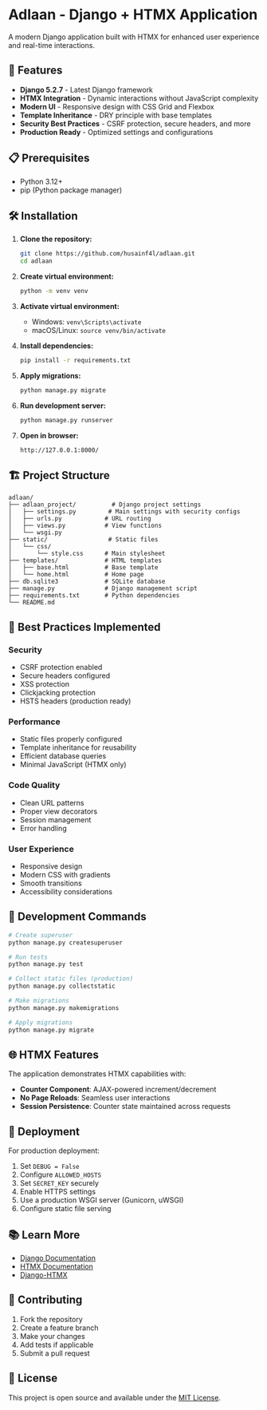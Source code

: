 # Adlaan - Django + HTMX Application

A modern Django application built with HTMX for enhanced user experience and real-time interactions.

## 🚀 Features

- **Django 5.2.7** - Latest Django framework
- **HTMX Integration** - Dynamic interactions without JavaScript complexity
- **Modern UI** - Responsive design with CSS Grid and Flexbox
- **Template Inheritance** - DRY principle with base templates
- **Security Best Practices** - CSRF protection, secure headers, and more
- **Production Ready** - Optimized settings and configurations

## 📋 Prerequisites

- Python 3.12+
- pip (Python package manager)

## 🛠️ Installation

1. **Clone the repository:**
   ```bash
   git clone https://github.com/husainf4l/adlaan.git
   cd adlaan
   ```

2. **Create virtual environment:**
   ```bash
   python -m venv venv
   ```

3. **Activate virtual environment:**
   - Windows: `venv\Scripts\activate`
   - macOS/Linux: `source venv/bin/activate`

4. **Install dependencies:**
   ```bash
   pip install -r requirements.txt
   ```

5. **Apply migrations:**
   ```bash
   python manage.py migrate
   ```

6. **Run development server:**
   ```bash
   python manage.py runserver
   ```

7. **Open in browser:**
   ```
   http://127.0.0.1:8000/
   ```

## 🏗️ Project Structure

```
adlaan/
├── adlaan_project/          # Django project settings
│   ├── settings.py         # Main settings with security configs
│   ├── urls.py            # URL routing
│   ├── views.py           # View functions
│   └── wsgi.py
├── static/                 # Static files
│   └── css/
│       └── style.css      # Main stylesheet
├── templates/             # HTML templates
│   ├── base.html          # Base template
│   └── home.html          # Home page
├── db.sqlite3             # SQLite database
├── manage.py              # Django management script
├── requirements.txt       # Python dependencies
└── README.md
```

## 🎯 Best Practices Implemented

### Security
- CSRF protection enabled
- Secure headers configured
- XSS protection
- Clickjacking protection
- HSTS headers (production ready)

### Performance
- Static files properly configured
- Template inheritance for reusability
- Efficient database queries
- Minimal JavaScript (HTMX only)

### Code Quality
- Clean URL patterns
- Proper view decorators
- Session management
- Error handling

### User Experience
- Responsive design
- Modern CSS with gradients
- Smooth transitions
- Accessibility considerations

## 🔧 Development Commands

```bash
# Create superuser
python manage.py createsuperuser

# Run tests
python manage.py test

# Collect static files (production)
python manage.py collectstatic

# Make migrations
python manage.py makemigrations

# Apply migrations
python manage.py migrate
```

## 🌐 HTMX Features

The application demonstrates HTMX capabilities with:
- **Counter Component**: AJAX-powered increment/decrement
- **No Page Reloads**: Seamless user interactions
- **Session Persistence**: Counter state maintained across requests

## 🚀 Deployment

For production deployment:

1. Set `DEBUG = False`
2. Configure `ALLOWED_HOSTS`
3. Set `SECRET_KEY` securely
4. Enable HTTPS settings
5. Use a production WSGI server (Gunicorn, uWSGI)
6. Configure static file serving

## 📚 Learn More

- [Django Documentation](https://docs.djangoproject.com/)
- [HTMX Documentation](https://htmx.org/docs/)
- [Django-HTMX](https://github.com/adamchainz/django-htmx)

## 🤝 Contributing

1. Fork the repository
2. Create a feature branch
3. Make your changes
4. Add tests if applicable
5. Submit a pull request

## 📄 License

This project is open source and available under the [MIT License](LICENSE).